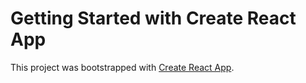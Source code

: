 # Getting Started with Create React App

This project was bootstrapped with [Create React App](https://zedkaere.github.io/the-first/).

